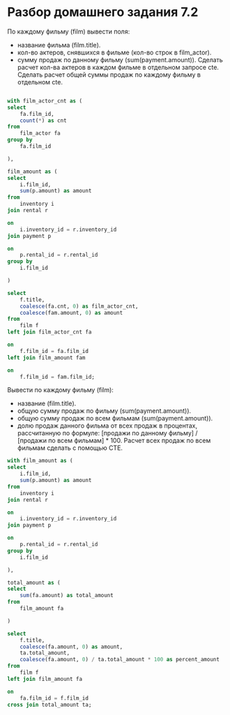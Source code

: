 # Разбор домашнего задания 7.2
По каждому фильму (film) вывести поля:
- название фильма (film.title).
- кол-во актеров, снявшихся в фильме (кол-во строк в film_actor).
- сумму продаж по данному фильму (sum(payment.amount)).
Сделать расчет кол-ва актеров в каждом фильме в отдельном запросе cte.  Сделать расчет общей суммы продаж по каждому фильму в отдельном cte.

```sql

with film_actor_cnt as (
select
	fa.film_id,
	count(*) as cnt
from
	film_actor fa
group by
	fa.film_id

),

film_amount as (
select
	i.film_id,
	sum(p.amount) as amount
from
	inventory i
join rental r 

on
	i.inventory_id = r.inventory_id
join payment p 

on
	p.rental_id = r.rental_id
group by
	i.film_id

)

select
	f.title,
	coalesce(fa.cnt, 0) as film_actor_cnt,
	coalesce(fam.amount, 0) as amount
from
	film f
left join film_actor_cnt fa

on
	f.film_id = fa.film_id
left join film_amount fam

on
	f.film_id = fam.film_id;
```
Вывести по каждому фильму (film):
- название (film.title).
- общую сумму продаж по фильму (sum(payment.amount)).
- общую сумму продаж по всем фильмам (sum(payment.amount)).
- долю продаж данного фильма от всех продаж в процентах, рассчитанную по формуле: [продажи по данному фильму] / [продажи по всем фильмам] * 100.
 Расчет всех продаж по всем фильмам сделать с помощью CTE.
```sql
with film_amount as (
select
	i.film_id,
	sum(p.amount) as amount
from
	inventory i
join rental r 

on
	i.inventory_id = r.inventory_id
join payment p 

on
	p.rental_id = r.rental_id
group by
	i.film_id

),

total_amount as (
select
	sum(fa.amount) as total_amount
from
	film_amount fa

)

select
	f.title,
	coalesce(fa.amount, 0) as amount,
	ta.total_amount,
	coalesce(fa.amount, 0) / ta.total_amount * 100 as percent_amount
from
	film f
left join film_amount fa

on
	fa.film_id = f.film_id
cross join total_amount ta;
```
